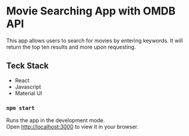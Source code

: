 # Movie Searching App with OMDB API
This app allows users to search for movies by entering keywords. It will return the top ten results and more upon requesting.
## Teck Stack

* React
* Javascript
* Material UI

### `npm start`

Runs the app in the development mode.\
Open [http://localhost:3000](http://localhost:3000) to view it in your browser.